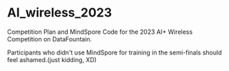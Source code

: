 # AI_wireless_2023

Competition Plan and MindSpore Code for the 2023 AI+ Wireless Competition on DataFountain.





Participants who didn't use MindSpore for training in the semi-finals should feel ashamed.(just kidding, XD)
